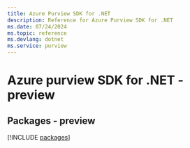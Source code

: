 ```yaml
---
title: Azure Purview SDK for .NET
description: Reference for Azure Purview SDK for .NET
ms.date: 07/24/2024
ms.topic: reference
ms.devlang: dotnet
ms.service: purview
---
```

# Azure purview SDK for .NET - preview
## Packages - preview
[!INCLUDE [packages](purview-index.md)]